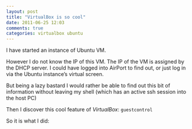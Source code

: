 ```yaml
---
layout: post
title: "VirtualBox is so cool"
date: 2011-06-25 12:03
comments: true
categories: virtualbox ubuntu
---
```



I have started an instance of Ubuntu VM. 




However I do not know the IP of this VM. The IP of the VM is assigned by the DHCP server. I could have logged into AirPort to find out, or just log in via the Ubuntu instance’s virtual screen. 




But being a lazy bastard I would rather be able to find out this bit of information without leaving my shell (which has an active ssh session into the host PC)




Then I discover this cool feature of *VirtualBox*: ```guestcontrol```





So it is what I did:



